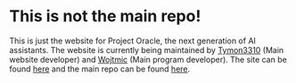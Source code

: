 # This is not the main repo!
This is just the website for Project Oracle, the next generation of AI assistants.
The website is currently being maintained by [Tymon3310](https://tymon3310.github.io) (Main website developer) and [Wojtmic](https://wojtmic.dev) (Main program developer).
The site can be found [here](https://todo.wojtmic.dev) and the main repo can be found [here](https://github.com/wojtmic/project-oracle).
